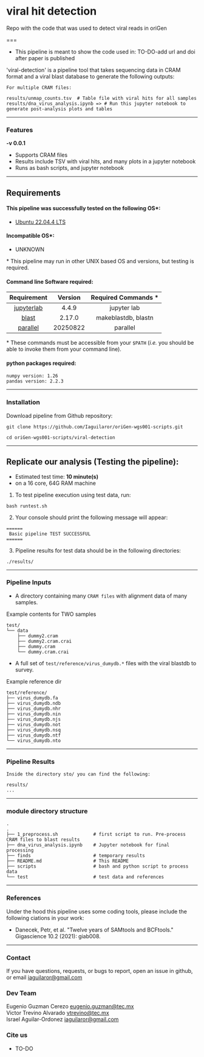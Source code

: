 # viral hit detection
Repo with the code that was used to detect viral reads in oriGen

===  

- This pipeline is meant to show the code used in: TO-DO-add url and doi after paper is published

'viral-detection' is a pipeline tool that takes sequencing data in CRAM format and a viral blast database to generate the following outputs:  

````
For multiple CRAM files:  

results/unmap_counts.tsv  # Table file with viral hits for all samples
results/dna_virus_analysis.ipynb => # Run this jupyter notebook to generate post-analysis plots and tables

````

---

### Features
  **-v 0.0.1**

* Supports CRAM files
* Results include TSV with viral hits, and many plots in a jupyter notebook
* Runs as bash scripts, and jupyter notebook

---

## Requirements
#### This pipeline was successfully tested on the following OS*:  
* [Ubuntu 22.04.4 LTS](https://releases.ubuntu.com/focal/)

#### Incompatible OS*:
* UNKNOWN  

\* This pipeline may run in other UNIX based OS and versions, but testing is required.  


#### Command line Software required:
| Requirement | Version  | Required Commands * |    
|:---------:|:--------:|:-------------------:|
| [jupyterlab](https://anaconda.org/conda-forge/jupyterlab) | 4.4.9 | jupyter lab |
| [blast](https://anaconda.org/bioconda/blast) | 2.17.0 | makeblastdb, blastn |
| [parallel](https://anaconda.org/conda-forge/parallel) | 20250822 | parallel |

\* These commands must be accessible from your `$PATH` (*i.e.* you should be able to invoke them from your command line).  

#### python packages required:

```
numpy version: 1.26  
pandas version: 2.2.3  
```

---

### Installation
Download pipeline from Github repository:  
```
git clone https://github.com/Iaguilaror/oriGen-wgs001-scripts.git

cd oriGen-wgs001-scripts/viral-detection
```
---


## Replicate our analysis (Testing the pipeline):

* Estimated test time:  **10 minute(s)**  
* on a 16 core, 64G RAM machine  

1. To test pipeline execution using test data, run:  
```
bash runtest.sh
```

2. Your console should print the following message will appear:  
```
======
 Basic pipeline TEST SUCCESSFUL
======
```

3. Pipeline results for test data should be in the following directories:  
```
./results/
```
---


### Pipeline Inputs

* A directory containing many `CRAM files` with alignment data of many samples.  

Example contents for TWO samples  
```
test/
└── data
    ├── dummy2.cram
    ├── dummy2.cram.crai
    ├── dummy.cram
    └── dummy.cram.crai
```  

* A full set of `test/reference/virus_dumydb.*` files with the viral blastdb to survey.  

Example reference dir
```
test/reference/
├── virus_dumydb.fa
├── virus_dumydb.ndb
├── virus_dumydb.nhr
├── virus_dumydb.nin
├── virus_dumydb.njs
├── virus_dumydb.not
├── virus_dumydb.nsq
├── virus_dumydb.ntf
└── virus_dumydb.nto
```  

---

### Pipeline Results

```
Inside the directory sto/ you can find the following:  

results/
...
```


---

### module directory structure

````
.
.
├── 1_preprocess.sh             # first script to run. Pre-process CRAM files to blast results
├── dna_virus_analysis.ipynb    # Jupyter notebook for final processing
├── finds                       # temporary results
├── README.md                   # This README
├── scripts                     # bash and python script to process data
└── test                        # test data and references
````

---
### References
Under the hood this pipeline uses some coding tools, please include the following ciations in your work:

* Danecek, Petr, et al. "Twelve years of SAMtools and BCFtools." Gigascience 10.2 (2021): giab008.

---

### Contact
If you have questions, requests, or bugs to report, open an issue in github, or email <iaguilaror@gmail.com>

### Dev Team
Eugenio Guzman Cerezo <eugenio.guzman@tec.mx>   
Victor Trevino Alvarado <vtrevino@tec.mx>   
Israel Aguilar-Ordonez <iaguilaror@gmail.com>   

### Cite us
- TO-DO


